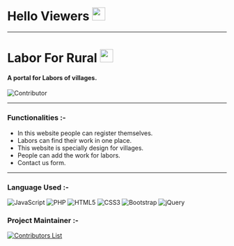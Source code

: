 # Hello Viewers <img src="https://raw.githubusercontent.com/MartinHeinz/MartinHeinz/master/wave.gif" width="30px">

---

# Labor For Rural <img src="https://user-images.githubusercontent.com/76911582/139538885-bbd17dc5-aa78-4499-bc3c-28d7a52b7770.png"  width="30px">
#### A portal for Labors of villages.

![Contributor](https://img.shields.io/github/contributors/vasu-1/Labor-For-Rural)

---

### Functionalities :- 

- In this website people can register themselves.
- Labors can find their work in one place.
- This website is specially design for villages.
- People can add the work for labors.
- Contact us form.

--- 

### Language Used :-

![JavaScript](https://img.shields.io/badge/javascript-%23323330.svg?style=for-the-badge&logo=javascript&logoColor=%23F7DF1E)
![PHP](https://img.shields.io/badge/php-%23777BB4.svg?style=for-the-badge&logo=php&logoColor=white)
![HTML5](https://img.shields.io/badge/html5-%23E34F26.svg?style=for-the-badge&logo=html5&logoColor=white)
![CSS3](https://img.shields.io/badge/css3-%231572B6.svg?style=for-the-badge&logo=css3&logoColor=white)
![Bootstrap](https://img.shields.io/badge/bootstrap-%23563D7C.svg?style=for-the-badge&logo=bootstrap&logoColor=white)
![jQuery](https://img.shields.io/badge/jquery-%230769AD.svg?style=for-the-badge&logo=jquery&logoColor=white)


### Project Maintainer :-

[![Contributors List](https://contrib.rocks/image?repo=vasu-1/Labor-For-Rural)](https://github.com/vasu-1/Labor-For-Rural/graphs/contributors)
